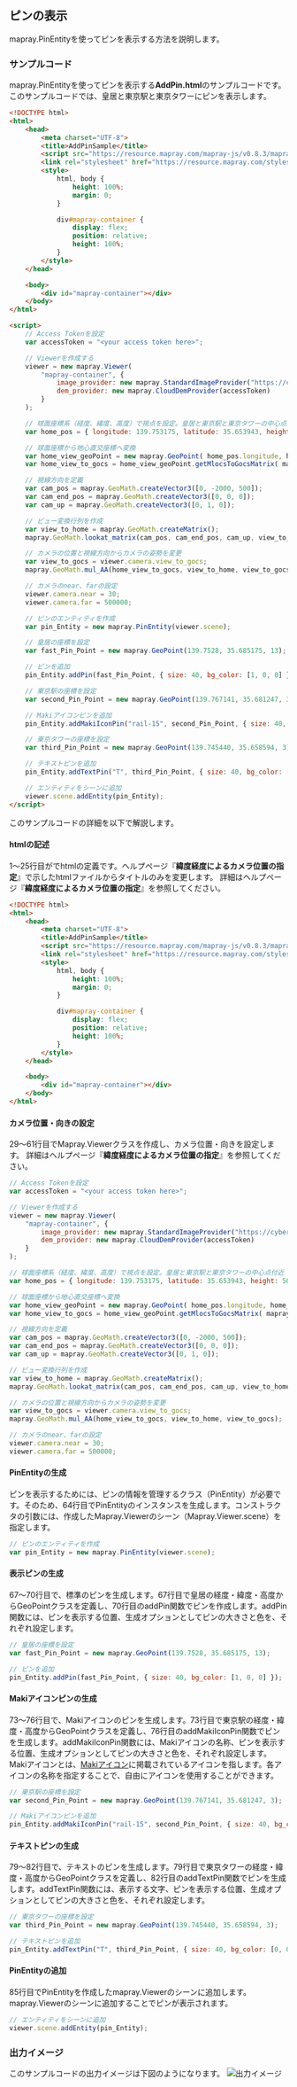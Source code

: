 <!---
title: "　10.1 ピンの表示"
date: 2019-12-02T18:35:00+09:00
draft: false
description: "ピンの表示"
keywords: ["チュートリアル", "皇居", "東京駅", "東京タワー", "ピン", "PinEntity"]
type: tutorials
menu: main
weight: 2101
--->

## ピンの表示

mapray.PinEntityを使ってピンを表示する方法を説明します。

### サンプルコード
mapray.PinEntityを使ってピンを表示する**AddPin.html**のサンプルコードです。
このサンプルコードでは、皇居と東京駅と東京タワーにピンを表示します。

<!--@ 1 -->
```HTML
<!DOCTYPE html>
<html>
    <head>
        <meta charset="UTF-8">
        <title>AddPinSample</title>
        <script src="https://resource.mapray.com/mapray-js/v0.8.3/mapray.min.js"></script>
        <link rel="stylesheet" href="https://resource.mapray.com/styles/v1/mapray.css">
        <style>
            html, body {
                height: 100%;
                margin: 0;
            }

            div#mapray-container {
                display: flex;
                position: relative;
                height: 100%;
            }
        </style>
    </head>

    <body>
        <div id="mapray-container"></div>
    </body>
</html>

<script>
    // Access Tokenを設定
    var accessToken = "<your access token here>";

    // Viewerを作成する
    viewer = new mapray.Viewer(
        "mapray-container", {
            image_provider: new mapray.StandardImageProvider("https://cyberjapandata.gsi.go.jp/xyz/seamlessphoto/", ".jpg", 256, 2, 18),
            dem_provider: new mapray.CloudDemProvider(accessToken)
        }
    );

    // 球面座標系（経度、緯度、高度）で視点を設定。皇居と東京駅と東京タワーの中心点付近
    var home_pos = { longitude: 139.753175, latitude: 35.653943, height: 500 };

    // 球面座標から地心直交座標へ変換
    var home_view_geoPoint = new mapray.GeoPoint( home_pos.longitude, home_pos.latitude, home_pos.height );
    var home_view_to_gocs = home_view_geoPoint.getMlocsToGocsMatrix( mapray.GeoMath.createMatrix() );

    // 視線方向を定義
    var cam_pos = mapray.GeoMath.createVector3([0, -2000, 500]);
    var cam_end_pos = mapray.GeoMath.createVector3([0, 0, 0]);
    var cam_up = mapray.GeoMath.createVector3([0, 1, 0]);

    // ビュー変換行列を作成
    var view_to_home = mapray.GeoMath.createMatrix();
    mapray.GeoMath.lookat_matrix(cam_pos, cam_end_pos, cam_up, view_to_home);

    // カメラの位置と視線方向からカメラの姿勢を変更
    var view_to_gocs = viewer.camera.view_to_gocs;
    mapray.GeoMath.mul_AA(home_view_to_gocs, view_to_home, view_to_gocs);

    // カメラのnear、farの設定
    viewer.camera.near = 30;
    viewer.camera.far = 500000;

    // ピンのエンティティを作成
    var pin_Entity = new mapray.PinEntity(viewer.scene);

    // 皇居の座標を設定
    var fast_Pin_Point = new mapray.GeoPoint(139.7528, 35.685175, 13);

    // ピンを追加
    pin_Entity.addPin(fast_Pin_Point, { size: 40, bg_color: [1, 0, 0] });

    // 東京駅の座標を設定
    var second_Pin_Point = new mapray.GeoPoint(139.767141, 35.681247, 3);

    // Makiアイコンピンを追加
    pin_Entity.addMakiIconPin("rail-15", second_Pin_Point, { size: 40, bg_color: [0, 1, 0] });

    // 東京タワーの座標を設定
    var third_Pin_Point = new mapray.GeoPoint(139.745440, 35.658594, 3);

    // テキストピンを追加
    pin_Entity.addTextPin("T", third_Pin_Point, { size: 40, bg_color: [0, 0, 1] });

    // エンティティをシーンに追加
    viewer.scene.addEntity(pin_Entity);
</script>
```

このサンプルコードの詳細を以下で解説します。

#### htmlの記述
1～25行目がでhtmlの定義です。ヘルプページ『**緯度経度によるカメラ位置の指定**』で示したhtmlファイルからタイトルのみを変更します。
詳細はヘルプページ『**緯度経度によるカメラ位置の指定**』を参照してください。

<!--@ 1 -->
```HTML
<!DOCTYPE html>
<html>
    <head>
        <meta charset="UTF-8">
        <title>AddPinSample</title>
        <script src="https://resource.mapray.com/mapray-js/v0.8.3/mapray.min.js"></script>
        <link rel="stylesheet" href="https://resource.mapray.com/styles/v1/mapray.css">
        <style>
            html, body {
                height: 100%;
                margin: 0;
            }

            div#mapray-container {
                display: flex;
                position: relative;
                height: 100%;
            }
        </style>
    </head>

    <body>
        <div id="mapray-container"></div>
    </body>
</html>
```

#### カメラ位置・向きの設定
29～61行目でMapray.Viewerクラスを作成し、カメラ位置・向きを設定します。
詳細はヘルプページ『**緯度経度によるカメラ位置の指定**』を参照してください。

<!--@ 28 -->
```JavaScript
// Access Tokenを設定
var accessToken = "<your access token here>";

// Viewerを作成する
viewer = new mapray.Viewer(
    "mapray-container", {
        image_provider: new mapray.StandardImageProvider("https://cyberjapandata.gsi.go.jp/xyz/seamlessphoto/", ".jpg", 256, 2, 18),
        dem_provider: new mapray.CloudDemProvider(accessToken)
    }
);

// 球面座標系（経度、緯度、高度）で視点を設定。皇居と東京駅と東京タワーの中心点付近
var home_pos = { longitude: 139.753175, latitude: 35.653943, height: 500 };

// 球面座標から地心直交座標へ変換
var home_view_geoPoint = new mapray.GeoPoint( home_pos.longitude, home_pos.latitude, home_pos.height );
var home_view_to_gocs = home_view_geoPoint.getMlocsToGocsMatrix( mapray.GeoMath.createMatrix() );

// 視線方向を定義
var cam_pos = mapray.GeoMath.createVector3([0, -2000, 500]);
var cam_end_pos = mapray.GeoMath.createVector3([0, 0, 0]);
var cam_up = mapray.GeoMath.createVector3([0, 1, 0]);

// ビュー変換行列を作成
var view_to_home = mapray.GeoMath.createMatrix();
mapray.GeoMath.lookat_matrix(cam_pos, cam_end_pos, cam_up, view_to_home);

// カメラの位置と視線方向からカメラの姿勢を変更
var view_to_gocs = viewer.camera.view_to_gocs;
mapray.GeoMath.mul_AA(home_view_to_gocs, view_to_home, view_to_gocs);

// カメラのnear、farの設定
viewer.camera.near = 30;
viewer.camera.far = 500000;
```

#### PinEntityの生成
ピンを表示するためには、ピンの情報を管理するクラス（PinEntity）が必要です。そのため、64行目でPinEntityのインスタンスを生成します。コンストラクタの引数には、作成したMapray.Viewerのシーン（Mapray.Viewer.scene）を指定します。

<!--@ 63 -->
```JavaScript
// ピンのエンティティを作成
var pin_Entity = new mapray.PinEntity(viewer.scene);
```

#### 表示ピンの生成
67～70行目で、標準のピンを生成します。67行目で皇居の経度・緯度・高度からGeoPointクラスを定義し、70行目のaddPin関数でピンを作成します。addPin関数には、ピンを表示する位置、生成オプションとしてピンの大きさと色を、それぞれ設定します。

<!--@ 66 -->
```JavaScript
// 皇居の座標を設定
var fast_Pin_Point = new mapray.GeoPoint(139.7528, 35.685175, 13);

// ピンを追加
pin_Entity.addPin(fast_Pin_Point, { size: 40, bg_color: [1, 0, 0] });
```

#### Makiアイコンピンの生成
73～76行目で、Makiアイコンのピンを生成します。73行目で東京駅の経度・緯度・高度からGeoPointクラスを定義し、76行目のaddMakiIconPin関数でピンを生成します。addMakiIconPin関数には、Makiアイコンの名称、ピンを表示する位置、生成オプションとしてピンの大きさと色を、それぞれ設定します。
Makiアイコンとは、[Makiアイコン](https://labs.mapbox.com/maki-icons/)に掲載されているアイコンを指します。各アイコンの名称を指定することで、自由にアイコンを使用することができます。

<!--@ 72 -->
```JavaScript
// 東京駅の座標を設定
var second_Pin_Point = new mapray.GeoPoint(139.767141, 35.681247, 3);

// Makiアイコンピンを追加
pin_Entity.addMakiIconPin("rail-15", second_Pin_Point, { size: 40, bg_color: [0, 1, 0] });
```

#### テキストピンの生成
79～82行目で、テキストのピンを生成します。79行目で東京タワーの経度・緯度・高度からGeoPointクラスを定義し、82行目のaddTextPin関数でピンを生成します。addTextPin関数には、表示する文字、ピンを表示する位置、生成オプションとしてピンの大きさと色を、それぞれ設定します。

<!--@ 78 -->
```JavaScript
// 東京タワーの座標を設定
var third_Pin_Point = new mapray.GeoPoint(139.745440, 35.658594, 3);

// テキストピンを追加
pin_Entity.addTextPin("T", third_Pin_Point, { size: 40, bg_color: [0, 0, 1] });
```

#### PinEntityの追加
85行目でPinEntityを作成したmapray.Viewerのシーンに追加します。mapray.Viewerのシーンに追加することでピンが表示されます。

<!--@ 84 -->
```JavaScript
// エンティティをシーンに追加
viewer.scene.addEntity(pin_Entity);
```

### 出力イメージ
このサンプルコードの出力イメージは下図のようになります。
![出力イメージ](image/SampleImageAddPin.png)
